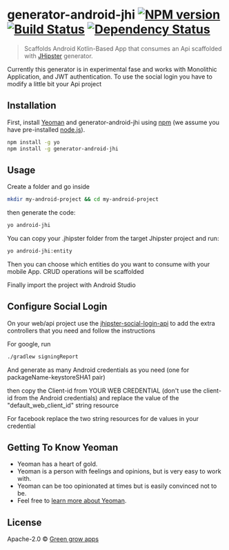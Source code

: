 # generator-android-jhi [![NPM version][npm-image]][npm-url] [![Build Status][travis-image]][travis-url] [![Dependency Status][daviddm-image]][daviddm-url]
> Scaffolds Android Kotlin-Based App that consumes an Api scaffolded with [JHipster](https://jhipster.tech) generator.

Currently this generator is in experimental fase and works with Monolithic Application, and JWT authentication. To use the social login you have to modify a little bit your Api project

## Installation

First, install [Yeoman](http://yeoman.io) and generator-android-jhi using [npm](https://www.npmjs.com/) (we assume you have pre-installed [node.js](https://nodejs.org/)).

```bash
npm install -g yo
npm install -g generator-android-jhi
```

## Usage

Create a folder and go inside

```bash
mkdir my-android-project && cd my-android-project
```

then generate the code:

```bash
yo android-jhi
```

You can copy your .jhipster folder from the target Jhipster project and run:

```bash
yo android-jhi:entity
```

Then you can choose which entities do you want to consume with your mobile App. CRUD operations will be scaffolded 

Finally import the project with Android Studio

## Configure Social Login

On your web/api project use the [jhipster-social-login-api](https://github.com/greengrowapps/generator-jhipster-social-login-api) to add the extra controllers that you need and follow the instructions

For google, run 
```bash
./gradlew signingReport
```

And generate as many Android credentials as you need (one for packageName-keystoreSHA1 pair)

then copy the Client-id from YOUR WEB CREDENTIAL (don't use the client-id from the Android credentials) and replace the value of the "default_web_client_id" string resource

For facebook replace the two string resources for de values in your credential

## Getting To Know Yeoman

 * Yeoman has a heart of gold.
 * Yeoman is a person with feelings and opinions, but is very easy to work with.
 * Yeoman can be too opinionated at times but is easily convinced not to be.
 * Feel free to [learn more about Yeoman](http://yeoman.io/).

## License

Apache-2.0 © [Green grow apps](https://www.greengrowapps.com)


[npm-image]: https://badge.fury.io/js/generator-android-jhi.svg
[npm-url]: https://npmjs.org/package/generator-android-jhi
[travis-image]: https://travis-ci.org/greengrowapps/generator-android-jhi.svg?branch=master
[travis-url]: https://travis-ci.org/greengrowapps/generator-android-jhi
[daviddm-image]: https://david-dm.org/greengrowapps/generator-android-jhi.svg?theme=shields.io
[daviddm-url]: https://david-dm.org/greengrowapps/generator-android-jhi
